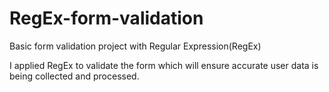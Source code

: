 # RegEx-form-validation
Basic form validation project with Regular Expression(RegEx)

I applied RegEx to validate the form which will ensure accurate user data is being collected and processed.